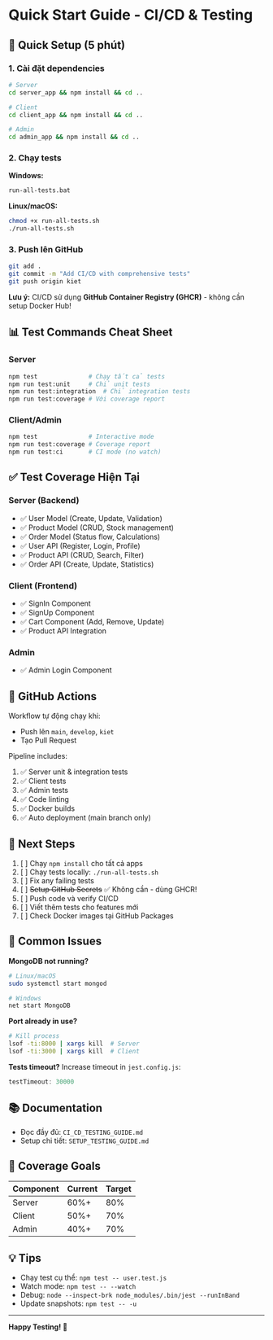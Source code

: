 # Quick Start Guide - CI/CD & Testing

## 🚀 Quick Setup (5 phút)

### 1. Cài đặt dependencies

```bash
# Server
cd server_app && npm install && cd ..

# Client  
cd client_app && npm install && cd ..

# Admin
cd admin_app && npm install && cd ..
```

### 2. Chạy tests

**Windows:**
```bash
run-all-tests.bat
```

**Linux/macOS:**
```bash
chmod +x run-all-tests.sh
./run-all-tests.sh
```

### 3. Push lên GitHub

```bash
git add .
git commit -m "Add CI/CD with comprehensive tests"
git push origin kiet
```

**Lưu ý:** CI/CD sử dụng **GitHub Container Registry (GHCR)** - không cần setup Docker Hub!

## 📊 Test Commands Cheat Sheet

### Server
```bash
npm test              # Chạy tất cả tests
npm run test:unit     # Chỉ unit tests
npm run test:integration  # Chỉ integration tests
npm run test:coverage # Với coverage report
```

### Client/Admin
```bash
npm test              # Interactive mode
npm run test:coverage # Coverage report
npm run test:ci       # CI mode (no watch)
```

## ✅ Test Coverage Hiện Tại

### Server (Backend)
- ✅ User Model (Create, Update, Validation)
- ✅ Product Model (CRUD, Stock management)
- ✅ Order Model (Status flow, Calculations)
- ✅ User API (Register, Login, Profile)
- ✅ Product API (CRUD, Search, Filter)
- ✅ Order API (Create, Update, Statistics)

### Client (Frontend)
- ✅ SignIn Component
- ✅ SignUp Component
- ✅ Cart Component (Add, Remove, Update)
- ✅ Product API Integration

### Admin
- ✅ Admin Login Component

## 🔧 GitHub Actions

Workflow tự động chạy khi:
- Push lên `main`, `develop`, `kiet`
- Tạo Pull Request

Pipeline includes:
1. ✅ Server unit & integration tests
2. ✅ Client tests
3. ✅ Admin tests
4. ✅ Code linting
5. ✅ Docker builds
6. ✅ Auto deployment (main branch only)

## 📝 Next Steps

1. [ ] Chạy `npm install` cho tất cả apps
2. [ ] Chạy tests locally: `./run-all-tests.sh`
3. [ ] Fix any failing tests
4. [ ] ~~Setup GitHub Secrets~~ ✅ Không cần - dùng GHCR!
5. [ ] Push code và verify CI/CD
6. [ ] Viết thêm tests cho features mới
7. [ ] Check Docker images tại GitHub Packages

## 🐛 Common Issues

**MongoDB not running?**
```bash
# Linux/macOS
sudo systemctl start mongod

# Windows
net start MongoDB
```

**Port already in use?**
```bash
# Kill process
lsof -ti:8000 | xargs kill  # Server
lsof -ti:3000 | xargs kill  # Client
```

**Tests timeout?**
Increase timeout in `jest.config.js`:
```javascript
testTimeout: 30000
```

## 📚 Documentation

- Đọc đầy đủ: `CI_CD_TESTING_GUIDE.md`
- Setup chi tiết: `SETUP_TESTING_GUIDE.md`

## 🎯 Coverage Goals

| Component | Current | Target |
|-----------|---------|--------|
| Server    | 60%+    | 80%    |
| Client    | 50%+    | 70%    |
| Admin     | 40%+    | 70%    |

## 💡 Tips

- Chạy test cụ thể: `npm test -- user.test.js`
- Watch mode: `npm test -- --watch`
- Debug: `node --inspect-brk node_modules/.bin/jest --runInBand`
- Update snapshots: `npm test -- -u`

---

**Happy Testing! 🎉**

